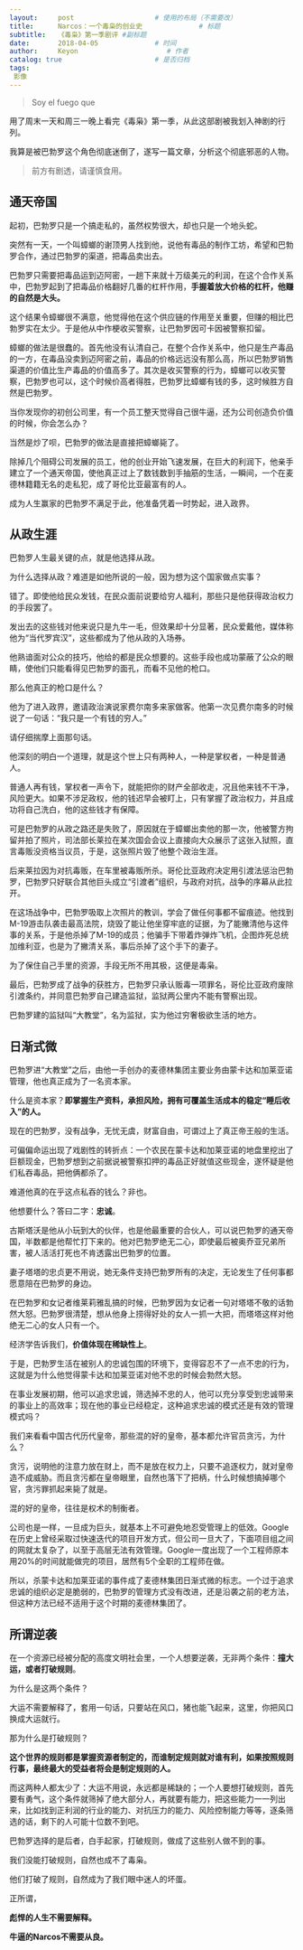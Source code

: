 ```yaml
---
layout:     post                    # 使用的布局（不需要改）
title:      Narcos：一个毒枭的创业史              # 标题 
subtitle:   《毒枭》第一季剧评 #副标题
date:       2018-04-05              # 时间
author:     Keyon                      # 作者
catalog: true                       # 是否归档
tags:
 影像
---
```


> Soy el fuego que

用了周末一天和周三一晚上看完《毒枭》第一季，从此这部剧被我划入神剧的行列。

我算是被巴勃罗这个角色彻底迷倒了，遂写一篇文章，分析这个彻底邪恶的人物。

> 前方有剧透，请谨慎食用。

## 通天帝国
起初，巴勃罗只是一个搞走私的，虽然权势很大，却也只是一个地头蛇。

突然有一天，一个叫蟑螂的谢顶男人找到他，说他有毒品的制作工坊，希望和巴勃罗合作，通过巴勃罗的渠道，把毒品卖出去。

巴勃罗只需要把毒品运到迈阿密，一趟下来就十万级美元的利润，在这个合作关系中，巴勃罗起到了把毒品价格翻好几番的杠杆作用，**手握着放大价格的杠杆，他赚的自然是大头。**

这个结果令蟑螂很不满意，他觉得他在这个供应链的作用至关重要，但赚的相比巴勃罗实在太少。于是他从中作梗收买警察，让巴勃罗因可卡因被警察扣留。

蟑螂的做法是很蠢的。首先他没有认清自己，在整个合作关系中，他只是生产毒品的一方，在毒品没卖到迈阿密之前，毒品的价格远远没有那么高，所以巴勃罗销售渠道的价值比生产毒品的价值高多了。其次是收买警察的行为，蟑螂可以收买警察，巴勃罗也可以，这个时候价高者得胜，巴勃罗比蟑螂有钱的多，这时候胜方自然是巴勃罗。

当你发现你的初创公司里，有一个员工整天觉得自己很牛逼，还为公司创造负价值的时候，你会怎么办？

当然是炒了呗，巴勃罗的做法是直接把蟑螂毙了。

除掉几个阻碍公司发展的员工，他的创业开始飞速发展，在巨大的利润下，他亲手建立了一个通天帝国，使他真正过上了数钱数到手抽筋的生活，一瞬间，一个在麦德林籍籍无名的走私犯，成了哥伦比亚最富有的人。

成为人生赢家的巴勃罗不满足于此，他准备凭着一时势起，进入政界。

## 从政生涯
巴勃罗人生最关键的点，就是他选择从政。

为什么选择从政？难道是如他所说的一般，因为想为这个国家做点实事？

错了。即使他给民众发钱，在民众面前说要给穷人福利，那些只是他获得政治权力的手段罢了。

发出去的这些钱对他来说只是九牛一毛，但效果却十分显著，民众爱戴他，媒体称他为“当代罗宾汉”，这些都成为了他从政的入场券。

他熟谙面对公众的技巧，他给的都是民众想要的。这些手段也成功蒙蔽了公众的眼睛，使他们只能看得见巴勃罗的面孔，而看不见他的枪口。

那么他真正的枪口是什么？

他为了进入政界，邀请政治演说家费尔南多来家做客。他第一次见费尔南多的时候说了一句话：“我只是一个有钱的穷人。”

请仔细揣摩上面那句话。

他深刻的明白一个道理，就是这个世上只有两种人，一种是掌权者，一种是普通人。

普通人再有钱，掌权者一声令下，就能把你的财产全部收走，况且他来钱不干净，风险更大。如果不涉足政权，他的钱迟早会被盯上，只有掌握了政治权力，并且成功将自己洗白，他的这些钱才有保障。

可是巴勃罗的从政之路还是失败了，原因就在于蟑螂出卖他的那一次，他被警方拘留并拍了照片，司法部长莱拉在某次国会会议上直接向大众展示了这张入狱照，直言毒贩没资格当议员，于是，这张照片毁了他整个政治生涯。

后来莱拉因为对抗毒贩，在车里被毒贩所杀。哥伦比亚政府决定用引渡法惩治巴勃罗，巴勃罗只好联合其他巨头成立“引渡者”组织，与政府对抗，战争的序幕从此拉开。

在这场战争中，巴勃罗吸取上次照片的教训，学会了做任何事都不留痕迹。他找到M-19游击队袭击最高法院，烧毁了能让他坐穿牢底的证据，为了能撇清他与这件事的关系，于是他杀掉了M-19的成员；他骗手下带着炸弹炸飞机，企图炸死总统加维利亚，也是为了撇清关系，事后杀掉了这个手下的妻子。

为了保住自己手里的资源，手段无所不用其极，这便是毒枭。

最后，巴勃罗成了战争的获胜方，巴勃罗只承认贩毒一项罪名，哥伦比亚政府废除引渡条约，并同意巴勃罗自己建造监狱，监狱两公里内不能有警察出现。

巴勃罗建的监狱叫“大教堂”，名为监狱，实为他过穷奢极欲生活的地方。

## 日渐式微
巴勃罗进“大教堂”之后，由他一手创办的麦德林集团主要业务由蒙卡达和加莱亚诺管理，他也真正成为了一名资本家。

什么是资本家？**即掌握生产资料，承担风险，拥有可覆盖生活成本的稳定“睡后收入”的人。**

现在的巴勃罗，没有战争，无忧无虞，财富自由，可谓过上了真正帝王般的生活。

可偏偏命运出现了戏剧性的转折点：一个农民在蒙卡达和加莱亚诺的地盘里挖出了巨额现金，巴勃罗想到之前据说被警察扣押的毒品正好就值这些现金，遂怀疑是他们私吞毒品，把他俩都杀了。

难道他真的在乎这点私吞的钱么？非也。

他想要什么？答曰二字：**忠诚**。

古斯塔沃是他从小玩到大的伙伴，也是他最重要的合伙人，可以说巴勃罗的通天帝国，半数都是他帮忙打下来的。他对巴勃罗绝无二心，即使最后被奥乔亚兄弟所害，被人活活打死也不肯透露出巴勃罗的位置。

妻子塔塔的忠贞更不用说，她无条件支持巴勃罗所有的决定，无论发生了任何事都愿意陪在巴勃罗的身边。

在巴勃罗和女记者维莱莉雅乱搞的时候，巴勃罗因为女记者一句对塔塔不敬的话勃然大怒。巴勃罗很清楚，想从他身上捞得好处的女人一抓一大把，而塔塔这样对他绝无二心的女人只有一个。

经济学告诉我们，**价值体现在稀缺性上**。

于是，巴勃罗生活在被别人的忠诚包围的环境下，变得容忍不了一点不忠的行为，这就是为什么他觉得蒙卡达和加莱亚诺对他不忠的时候会勃然大怒。

在事业发展初期，他可以追求忠诚，筛选掉不忠的人，他可以充分享受到忠诚带来的事业上的高效率；现在他的事业已经稳定，这种追求忠诚的模式还是有效的管理模式吗？

我们来看看中国古代历代皇帝，那些混的好的皇帝，基本都允许官员贪污，为什么？

贪污，说明他的注意力放在财上，而不是放在权力上，只要不追逐权力，就对皇帝造不成威胁。而且贪污都在皇帝眼里，自然也落下了把柄，什么时候想搞掉哪个官，贪污罪抓起来毙了就是。

混的好的皇帝，往往是权术的制衡者。

公司也是一样，一旦成为巨头，就基本上不可避免地忍受管理上的低效。Google在历史上曾经采取过快速迭代的项目开发方式，但公司一旦大了，下面项目组之间的网就太复杂了，以至于高层无法有效管理。Google一度出现了一个工程师原本用20%的时间就能做完的项目，居然有5个全职的工程师在做。

所以，杀蒙卡达和加莱亚诺的事件成了麦德林集团日渐式微的标志。一个过于追求忠诚的组织必定是脆弱的，巴勃罗的管理方式没有改进，还是沿袭之前的老方法，但这种方法已经不适用于这个时期的麦德林集团了。

## 所谓逆袭
在一个资源已经被分配的高度文明社会里，一个人想要逆袭，无非两个条件：**撞大运，或者打破规则**。

为什么是这两个条件？

大运不需要解释了，套用一句话，只要站在风口，猪也能飞起来，这里，你把风口换成大运就行。

那为什么是打破规则？

**这个世界的规则都是掌握资源者制定的，而谁制定规则就对谁有利，如果按照规则行事，最终最大的受益者将会是制定规则的人。**

而这两种人都太少了：大运不用说，永远都是稀缺的；一个人要想打破规则，首先要有勇气，这个条件就筛掉了绝大部分人，再就要有能力，把这些能力一一列出来，比如找到正利润的行业的能力、对抗压力的能力、风险控制能力等等，逐条筛选的话，剩下的人可能十位数不到吧。

巴勃罗选择的是后者，白手起家，打破规则，做成了这些别人做不到的事。

我们没能打破规则，自然也成不了毒枭。

他们打破了规则，自然成为了我们眼中迷人的坏蛋。

正所谓，

**彪悍的人生不需要解释。**

**牛逼的Narcos不需要从良。**